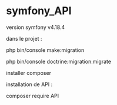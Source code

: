 # symfony_API

version symfony v4.18.4 

dans le projet : 

php bin/console make:migration

php bin/console doctrine:migration:migrate

installer composer

installation de API : 

  composer require API
  
  
